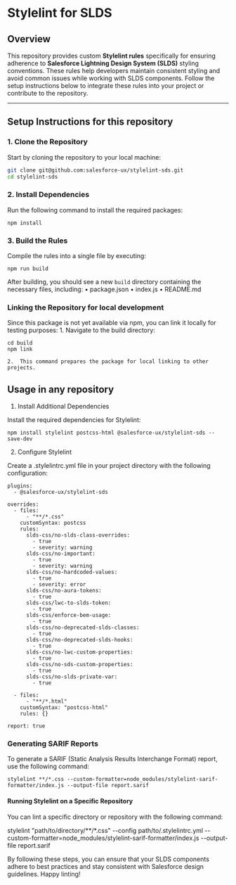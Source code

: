# Stylelint for SLDS

## Overview

This repository provides custom **Stylelint rules** specifically for ensuring adherence to **Salesforce Lightning Design System (SLDS)** styling conventions. These rules help developers maintain consistent styling and avoid common issues while working with SLDS components. Follow the setup instructions below to integrate these rules into your project or contribute to the repository.

---

## Setup Instructions for this repository

### 1. Clone the Repository
Start by cloning the repository to your local machine:
```bash
git clone git@github.com:salesforce-ux/stylelint-sds.git
cd stylelint-sds
```

### 2. Install Dependencies

Run the following command to install the required packages:
```
npm install
```

### 3. Build the Rules

Compile the rules into a single file by executing:
```
npm run build
```

After building, you should see a new `build` directory containing the necessary files, including:
	•	package.json
	•	index.js
	•	README.md

### Linking the Repository for local development

Since this package is not yet available via npm, you can link it locally for testing purposes:
	1.	Navigate to the build directory:

```
cd build
npm link
```

	2.	This command prepares the package for local linking to other projects.

## Usage in any repository


1. Install Additional Dependencies

Install the required dependencies for Stylelint:

```
npm install stylelint postcss-html @salesforce-ux/stylelint-sds --save-dev
```

2. Configure Stylelint

Create a .stylelintrc.yml file in your project directory with the following configuration:

```
plugins:
  - @salesforce-ux/stylelint-sds

overrides:
  - files:
      - "**/*.css"
    customSyntax: postcss
    rules:
      slds-css/no-slds-class-overrides:
        - true
        - severity: warning
      slds-css/no-important:
        - true
        - severity: warning
      slds-css/no-hardcoded-values:
        - true
        - severity: error
      slds-css/no-aura-tokens:
        - true
      slds-css/lwc-to-slds-token:
        - true
      slds-css/enforce-bem-usage:
        - true
      slds-css/no-deprecated-slds-classes:
        - true
      slds-css/no-deprecated-slds-hooks:
        - true
      slds-css/no-lwc-custom-properties:
        - true
      slds-css/no-sds-custom-properties:
        - true
      slds-css/no-slds-private-var:
        - true

  - files:
      - "**/*.html"
    customSyntax: "postcss-html"
    rules: {}

report: true
```

### Generating SARIF Reports

To generate a SARIF (Static Analysis Results Interchange Format) report, use the following command:

```
stylelint **/*.css --custom-formatter=node_modules/stylelint-sarif-formatter/index.js --output-file report.sarif
```

#### Running Stylelint on a Specific Repository

You can lint a specific directory or repository with the following command:

stylelint "path/to/directory/**/*.css" --config path/to/.stylelintrc.yml --custom-formatter=node_modules/stylelint-sarif-formatter/index.js --output-file report.sarif

By following these steps, you can ensure that your SLDS components adhere to best practices and stay consistent with Salesforce design guidelines. Happy linting!

